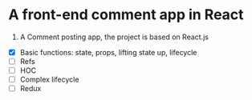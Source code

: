 # A front-end comment app in React

1. A Comment posting app, the project is based on React.js

- [x] Basic functions: state, props, lifting state up, lifecycle
- [ ] Refs
- [ ] HOC
- [ ] Complex lifecycle
- [ ] Redux